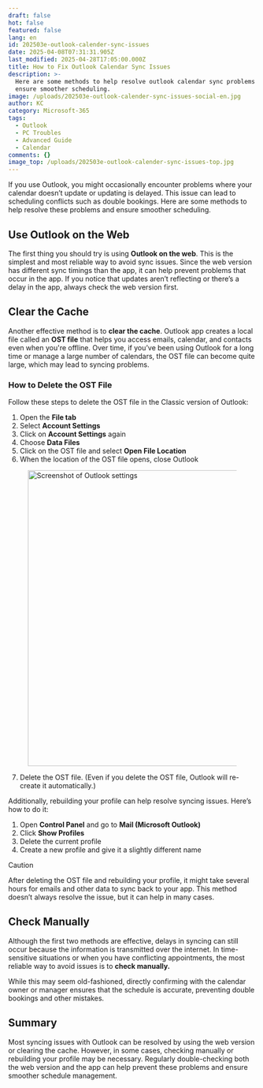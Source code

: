 ```yaml
---
draft: false
hot: false
featured: false
lang: en
id: 202503e-outlook-calender-sync-issues
date: 2025-04-08T07:31:31.905Z
last_modified: 2025-04-28T17:05:00.000Z
title: How to Fix Outlook Calendar Sync Issues
description: >-
  Here are some methods to help resolve outlook calendar sync problems and
  ensure smoother scheduling.
image: /uploads/202503e-outlook-calender-sync-issues-social-en.jpg
author: KC
category: Microsoft-365
tags:
  - Outlook
  - PC Troubles
  - Advanced Guide
  - Calendar
comments: {}
image_top: /uploads/202503e-outlook-calender-sync-issues-top.jpg
---
```

If you use Outlook, you might occasionally encounter problems where your calendar doesn’t update or updating is delayed. This issue can lead to scheduling conflicts such as double bookings. Here are some methods to help resolve these problems and ensure smoother scheduling.

<!--more-->

## Use Outlook on the Web
The first thing you should try is using **Outlook on the web**. This is the simplest and most reliable way to avoid sync issues. Since the web version has different sync timings than the app, it can help prevent problems that occur in the app. If you notice that updates aren’t reflecting or there’s a delay in the app, always check the web version first.

## Clear the Cache
Another effective method is to **clear the cache**. Outlook app creates a local file called an **OST file** that helps you access emails, calendar, and contacts even when you're offline. Over time, if you’ve been using Outlook for a long time or manage a large number of calendars, the OST file can become quite large, which may lead to syncing problems. 

### How to Delete the OST File
Follow these steps to delete the OST file in the Classic version of Outlook:

1. Open the **File tab**
2. Select **Account Settings** 
3. Click on **Account Settings** again
4. Choose **Data Files**
5. Click on the OST file and select **Open File Location**
6. When the location of the OST file opens, close Outlook

<figure class="flex flex-col justify-start items-left">
  <img alt="Screenshot of Outlook settings" src="/uploads/202503e-outlook-calender-sync-issues-en.png" width="600px" transform-images="avif webp png jpeg 600@2">
</figure>

7. Delete the OST file. (Even if you delete the OST file, Outlook will re-create it automatically.) 

Additionally, rebuilding your profile can help resolve syncing issues. Here’s how to do it:

1. Open **Control Panel** and go to **Mail (Microsoft Outlook)**
2. Click **Show Profiles**
3. Delete the current profile 
4. Create a new profile and give it a slightly different name


> [!CAUTION]
> After deleting the OST file and rebuilding your profile, it might take several hours for emails and other data to sync back to your app. This method doesn’t always resolve the issue, but it can help in many cases. 

## Check Manually
Although the first two methods are effective, delays in syncing can still occur because the information is transmitted over the internet. In time-sensitive situations or when you have conflicting appointments, the most reliable way to avoid issues is to **check manually.** 

While this may seem old-fashioned, directly confirming with the calendar owner or manager ensures that the schedule is accurate, preventing double bookings and other mistakes.

## Summary
Most syncing issues with Outlook can be resolved by using the web version or clearing the cache. However, in some cases, checking manually or rebuilding your profile may be necessary. Regularly double-checking both the web version and the app can help prevent these problems and ensure smoother schedule management.
